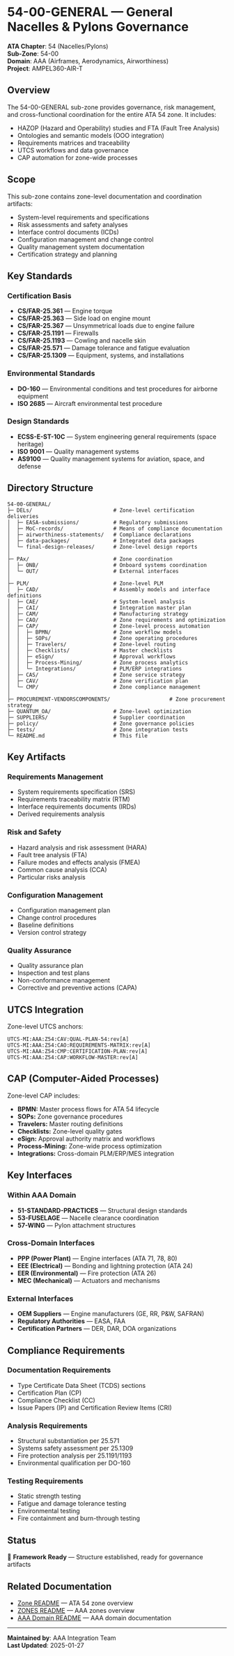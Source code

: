# 54-00-GENERAL — General Nacelles & Pylons Governance

**ATA Chapter**: 54 (Nacelles/Pylons)  
**Sub-Zone**: 54-00  
**Domain**: AAA (Airframes, Aerodynamics, Airworthiness)  
**Project**: AMPEL360-AIR-T

## Overview

The 54-00-GENERAL sub-zone provides governance, risk management, and cross-functional coordination for the entire ATA 54 zone. It includes:
- HAZOP (Hazard and Operability) studies and FTA (Fault Tree Analysis)
- Ontologies and semantic models (OOO integration)
- Requirements matrices and traceability
- UTCS workflows and data governance
- CAP automation for zone-wide processes

## Scope

This sub-zone contains zone-level documentation and coordination artifacts:
- System-level requirements and specifications
- Risk assessments and safety analyses
- Interface control documents (ICDs)
- Configuration management and change control
- Quality management system documentation
- Certification strategy and planning

## Key Standards

### Certification Basis
- **CS/FAR-25.361** — Engine torque
- **CS/FAR-25.363** — Side load on engine mount
- **CS/FAR-25.367** — Unsymmetrical loads due to engine failure
- **CS/FAR-25.1191** — Firewalls
- **CS/FAR-25.1193** — Cowling and nacelle skin
- **CS/FAR-25.571** — Damage tolerance and fatigue evaluation
- **CS/FAR-25.1309** — Equipment, systems, and installations

### Environmental Standards
- **DO-160** — Environmental conditions and test procedures for airborne equipment
- **ISO 2685** — Aircraft environmental test procedure

### Design Standards
- **ECSS-E-ST-10C** — System engineering general requirements (space heritage)
- **ISO 9001** — Quality management systems
- **AS9100** — Quality management systems for aviation, space, and defense

## Directory Structure

```
54-00-GENERAL/
├─ DELs/                          # Zone-level certification deliveries
│  ├─ EASA-submissions/           # Regulatory submissions
│  ├─ MoC-records/                # Means of compliance documentation
│  ├─ airworthiness-statements/   # Compliance declarations
│  ├─ data-packages/              # Integrated data packages
│  └─ final-design-releases/      # Zone-level design reports
│
├─ PAx/                           # Zone coordination
│  ├─ ONB/                        # Onboard systems coordination
│  └─ OUT/                        # External interfaces
│
├─ PLM/                           # Zone-level PLM
│  ├─ CAD/                        # Assembly models and interface definitions
│  ├─ CAE/                        # System-level analysis
│  ├─ CAI/                        # Integration master plan
│  ├─ CAM/                        # Manufacturing strategy
│  ├─ CAO/                        # Zone requirements and optimization
│  ├─ CAP/                        # Zone-level process automation
│  │  ├─ BPMN/                    # Zone workflow models
│  │  ├─ SOPs/                    # Zone operating procedures
│  │  ├─ Travelers/               # Zone-level routing
│  │  ├─ Checklists/              # Master checklists
│  │  ├─ eSign/                   # Approval workflows
│  │  ├─ Process-Mining/          # Zone process analytics
│  │  └─ Integrations/            # PLM/ERP integrations
│  ├─ CAS/                        # Zone service strategy
│  ├─ CAV/                        # Zone verification plan
│  └─ CMP/                        # Zone compliance management
│
├─ PROCUREMENT-VENDORSCOMPONENTS/                   # Zone procurement strategy
├─ QUANTUM_OA/                    # Zone-level optimization
├─ SUPPLIERS/                     # Supplier coordination
├─ policy/                        # Zone governance policies
├─ tests/                         # Zone integration tests
└─ README.md                      # This file
```

## Key Artifacts

### Requirements Management
- System requirements specification (SRS)
- Requirements traceability matrix (RTM)
- Interface requirements documents (IRDs)
- Derived requirements analysis

### Risk and Safety
- Hazard analysis and risk assessment (HARA)
- Fault tree analysis (FTA)
- Failure modes and effects analysis (FMEA)
- Common cause analysis (CCA)
- Particular risks analysis

### Configuration Management
- Configuration management plan
- Change control procedures
- Baseline definitions
- Version control strategy

### Quality Assurance
- Quality assurance plan
- Inspection and test plans
- Non-conformance management
- Corrective and preventive actions (CAPA)

## UTCS Integration

Zone-level UTCS anchors:
```
UTCS-MI:AAA:Z54:CAV:QUAL-PLAN-54:rev[A]
UTCS-MI:AAA:Z54:CAO:REQUIREMENTS-MATRIX:rev[A]
UTCS-MI:AAA:Z54:CMP:CERTIFICATION-PLAN:rev[A]
UTCS-MI:AAA:Z54:CAP:WORKFLOW-MASTER:rev[A]
```

## CAP (Computer-Aided Processes)

Zone-level CAP includes:
- **BPMN:** Master process flows for ATA 54 lifecycle
- **SOPs:** Zone governance procedures
- **Travelers:** Master routing definitions
- **Checklists:** Zone-level quality gates
- **eSign:** Approval authority matrix and workflows
- **Process-Mining:** Zone-wide process optimization
- **Integrations:** Cross-domain PLM/ERP/MES integration

## Key Interfaces

### Within AAA Domain
- **51-STANDARD-PRACTICES** — Structural design standards
- **53-FUSELAGE** — Nacelle clearance coordination
- **57-WING** — Pylon attachment structures

### Cross-Domain Interfaces
- **PPP (Power Plant)** — Engine interfaces (ATA 71, 78, 80)
- **EEE (Electrical)** — Bonding and lightning protection (ATA 24)
- **EER (Environmental)** — Fire protection (ATA 26)
- **MEC (Mechanical)** — Actuators and mechanisms

### External Interfaces
- **OEM Suppliers** — Engine manufacturers (GE, RR, P&W, SAFRAN)
- **Regulatory Authorities** — EASA, FAA
- **Certification Partners** — DER, DAR, DOA organizations

## Compliance Requirements

### Documentation Requirements
- Type Certificate Data Sheet (TCDS) sections
- Certification Plan (CP)
- Compliance Checklist (CC)
- Issue Papers (IP) and Certification Review Items (CRI)

### Analysis Requirements
- Structural substantiation per 25.571
- Systems safety assessment per 25.1309
- Fire protection analysis per 25.1191/1193
- Environmental qualification per DO-160

### Testing Requirements
- Static strength testing
- Fatigue and damage tolerance testing
- Environmental testing
- Fire containment and burn-through testing

## Status

🚧 **Framework Ready** — Structure established, ready for governance artifacts

## Related Documentation

- [Zone README](../README.md) — ATA 54 zone overview
- [ZONES README](../../README.md) — AAA zones overview
- [AAA Domain README](../../../README.md) — AAA domain documentation

---

**Maintained by**: AAA Integration Team  
**Last Updated**: 2025-01-27
  
